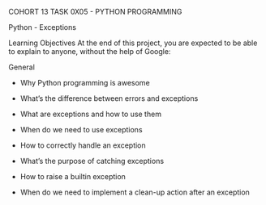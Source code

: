COHORT 13
TASK 0X05 - PYTHON PROGRAMMING

Python - Exceptions

Learning Objectives
At the end of this project, you are expected to be able to explain to anyone, without the help of Google:

General

- Why Python programming is awesome
- What’s the difference between errors and exceptions

- What are exceptions and how to use them
- When do we need to use exceptions

- How to correctly handle an exception
- What’s the purpose of catching exceptions

- How to raise a builtin exception
- When do we need to implement a clean-up action after an exception

